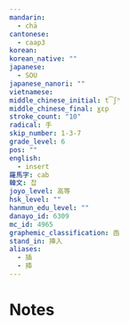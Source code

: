 ```yaml
---
mandarin:
  - chā
cantonese:
  - caap3
korean:
korean_native: ""
japanese:
  - SOU
japanese_nanori: ""
vietnamese:
middle_chinese_initial: t͡ʃʰ
middle_chinese_final: ɣɛp
stroke_count: "10"
radical: 手
skip_number: 1-3-7
grade_level: 6
pos: ""
english:
  - insert
羅馬字: cab
韓文: 찹
joyo_level: 高等
hsk_level: ""
hanmun_edu_level: ""
danayo_id: 6309
mc_id: 4965
graphemic_classification: 臿
stand_in: 挿入
aliases:
  - 插
  - 揷
---
```


# Notes
